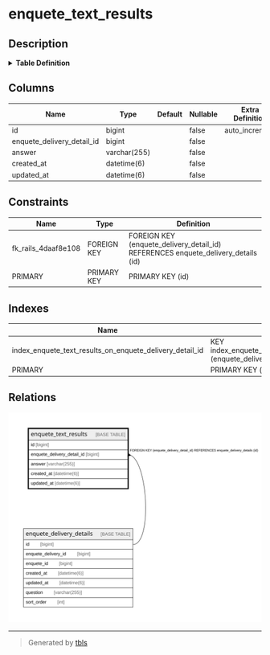 # enquete_text_results

## Description

<details>
<summary><strong>Table Definition</strong></summary>

```sql
CREATE TABLE `enquete_text_results` (
  `id` bigint NOT NULL AUTO_INCREMENT,
  `enquete_delivery_detail_id` bigint NOT NULL,
  `answer` varchar(255) COLLATE utf8mb4_bin NOT NULL,
  `created_at` datetime(6) NOT NULL,
  `updated_at` datetime(6) NOT NULL,
  PRIMARY KEY (`id`),
  KEY `index_enquete_text_results_on_enquete_delivery_detail_id` (`enquete_delivery_detail_id`),
  CONSTRAINT `fk_rails_4daaf8e108` FOREIGN KEY (`enquete_delivery_detail_id`) REFERENCES `enquete_delivery_details` (`id`)
) ENGINE=InnoDB DEFAULT CHARSET=utf8mb4 COLLATE=utf8mb4_bin
```

</details>

## Columns

| Name | Type | Default | Nullable | Extra Definition | Children | Parents | Comment |
| ---- | ---- | ------- | -------- | ---------------- | -------- | ------- | ------- |
| id | bigint |  | false | auto_increment |  |  |  |
| enquete_delivery_detail_id | bigint |  | false |  |  | [enquete_delivery_details](enquete_delivery_details.md) |  |
| answer | varchar(255) |  | false |  |  |  |  |
| created_at | datetime(6) |  | false |  |  |  |  |
| updated_at | datetime(6) |  | false |  |  |  |  |

## Constraints

| Name | Type | Definition |
| ---- | ---- | ---------- |
| fk_rails_4daaf8e108 | FOREIGN KEY | FOREIGN KEY (enquete_delivery_detail_id) REFERENCES enquete_delivery_details (id) |
| PRIMARY | PRIMARY KEY | PRIMARY KEY (id) |

## Indexes

| Name | Definition |
| ---- | ---------- |
| index_enquete_text_results_on_enquete_delivery_detail_id | KEY index_enquete_text_results_on_enquete_delivery_detail_id (enquete_delivery_detail_id) USING BTREE |
| PRIMARY | PRIMARY KEY (id) USING BTREE |

## Relations

![er](enquete_text_results.svg)

---

> Generated by [tbls](https://github.com/k1LoW/tbls)
